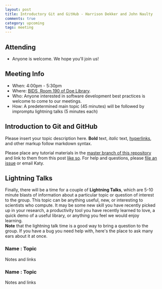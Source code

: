 ```yaml
---
layout: post
title: Introductory Git and GitHub - Harrison Dekker and John Naulty
comments: true
category: upcoming
tags: meeting
---
```


## Attending

- Anyone is welcome. We hope you'll join us!

## Meeting Info

- When: 4:00pm - 5:30pm
- Where: [BIDS, Room 190 of Doe Library](https://bids.berkeley.edu).
- Who: Anyone interested in software development best practices is welcome to come to our meetings.
- How: A predetermined main topic (45 minutes) will be followed by impromptu lightning talks (5 minutes each)

## Introduction to Git and GitHub

Please insert your topic description here. **Bold** text, _italic_ text, 
[hyperlinks](www.google.com), and other markup follow markdown syntax. 

Please place any tutorial materials in the 
[master branch of this repository](https://github.com/thehackerwithin/berkeley/tree/master) 
and link to them from this post 
[like so](https://github.com/thehackerwithin/berkeley/tree/master/IPython). 
For help 
and questions, please 
[file an issue](https://github.com/thehackerwithin/berkeley/issues/new) 
or email Katy.


## Lightning Talks

Finally, there will be a time for a couple of **Lightning Talks**, which are 
5-10 minute blasts of information about a particular topic or question of 
interest to the group.  This topic can be anything useful, new, or interesting 
to scientists who compute. It may be some new skill you have recently picked up 
in your research, a productivity tool you have recently learned to love, a 
quick demo of a useful library, or anything you feel we would enjoy learning.  
**Note** that the lightning talk time is a good way to bring a question to the 
group. If you have a bug you need help with, here's the place to ask many ears 
about it at once.  


### Name : Topic 

Notes and links

### Name : Topic

Notes and links
